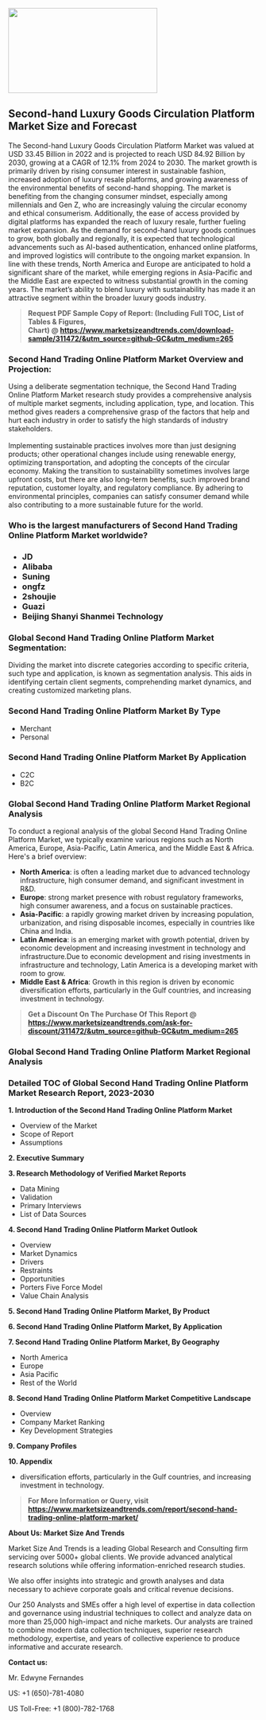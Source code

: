<p><img class="alignnone size-medium wp-image-20088" src="https://ffe5etoiles.com/wp-content/uploads/2024/12/MST1-300x171.png" alt="" width="300" height="171" /></p><h2>Second-hand Luxury Goods Circulation Platform Market Size and Forecast</h2><p>The Second-hand Luxury Goods Circulation Platform Market was valued at USD 33.45 Billion in 2022 and is projected to reach USD 84.92 Billion by 2030, growing at a CAGR of 12.1% from 2024 to 2030. The market growth is primarily driven by rising consumer interest in sustainable fashion, increased adoption of luxury resale platforms, and growing awareness of the environmental benefits of second-hand shopping. The market is benefiting from the changing consumer mindset, especially among millennials and Gen Z, who are increasingly valuing the circular economy and ethical consumerism. Additionally, the ease of access provided by digital platforms has expanded the reach of luxury resale, further fueling market expansion. As the demand for second-hand luxury goods continues to grow, both globally and regionally, it is expected that technological advancements such as AI-based authentication, enhanced online platforms, and improved logistics will contribute to the ongoing market expansion. In line with these trends, North America and Europe are anticipated to hold a significant share of the market, while emerging regions in Asia-Pacific and the Middle East are expected to witness substantial growth in the coming years. The market’s ability to blend luxury with sustainability has made it an attractive segment within the broader luxury goods industry.</p></p><blockquote id="" class=""><strong>Request PDF Sample Copy of Report: (Including Full TOC, List of Tables &amp; Figures, Chart)&nbsp;@&nbsp;<strong><a href="https://www.marketsizeandtrends.com/download-sample/311472/&utm_source=github-GC&utm_medium=265" target="_blank">https://www.marketsizeandtrends.com/download-sample/311472/&utm_source=github-GC&utm_medium=265</a></strong></strong></blockquote><h3 id="" class="">Second Hand Trading Online Platform Market&nbsp;Overview and Projection:</h3><p id="" class="">Using a deliberate segmentation technique, the Second Hand Trading Online Platform Market research study provides a comprehensive analysis of multiple market segments, including application, type, and location. This method gives readers a comprehensive grasp of the factors that help and hurt each industry in order to satisfy the high standards of industry stakeholders. <br /> <br />Implementing sustainable practices involves more than just designing products; other operational changes include using renewable energy, optimizing transportation, and adopting the concepts of the circular economy. Making the transition to sustainability sometimes involves large upfront costs, but there are also long-term benefits, such improved brand reputation, customer loyalty, and regulatory compliance. By adhering to environmental principles, companies can satisfy consumer demand while also contributing to a more sustainable future for the world.</p><h3 id="" class="">Who is the largest manufacturers of&nbsp;Second Hand Trading Online Platform Market worldwide?</h3><h3 class=""><p><ul><li>JD </li><li> Alibaba </li><li> Suning </li><li> ongfz </li><li> 2shoujie </li><li> Guazi </li><li> Beijing Shanyi Shanmei Technology</li></ul></p></h3><h3 id="" class="">Global&nbsp;Second Hand Trading Online Platform Market Segmentation:</h3><p id="" class="">Dividing the market into discrete categories according to specific criteria, such type and application, is known as segmentation analysis. This aids in identifying certain client segments, comprehending market dynamics, and creating customized marketing plans.</p><h3 id="" class="">Second Hand Trading Online Platform Market&nbsp;By Type</h3><p><p><ul><li>Merchant</li><li> Personal</p></li></ul></p></p><h3 id="" class="">Second Hand Trading Online Platform Market&nbsp;By Application</h3><p class=""><p><ul><li>C2C</li><li> B2C</li></ul></p></p><h3 id="" class="">Global Second Hand Trading Online Platform Market Regional Analysis</h3><p id="" class="">To conduct a regional analysis of the global Second Hand Trading Online Platform Market, we typically examine various regions such as North America, Europe, Asia-Pacific, Latin America, and the Middle East &amp; Africa. Here's a brief overview:</p><ul><li><strong>North America</strong>: is often a leading market due to advanced technology infrastructure, high consumer demand, and significant investment in R&amp;D.</li><li><strong>Europe</strong>: strong market presence with robust regulatory frameworks, high consumer awareness, and a focus on sustainable practices.</li><li><strong>Asia-Pacific</strong>: a rapidly growing market driven by increasing population, urbanization, and rising disposable incomes, especially in countries like China and India.</li><li><strong>Latin America</strong>: is an emerging market with growth potential, driven by economic development and increasing investment in technology and infrastructure.Due to economic development and rising investments in infrastructure and technology, Latin America is a developing market with room to grow.</li><li><strong>Middle East &amp; Africa</strong>: Growth in this region is driven by economic diversification efforts, particularly in the Gulf countries, and increasing investment in technology.</li></ul><blockquote id="" class=""><strong>Get a Discount On The Purchase Of This Report @ <strong><a href="https://www.marketsizeandtrends.com/ask-for-discount/311472/&utm_source=github-GC&utm_medium=265" target="_blank">https://www.marketsizeandtrends.com/ask-for-discount/311472/&utm_source=github-GC&utm_medium=265</a></strong></strong></blockquote><h3 id="" class="">Global Second Hand Trading Online Platform Market Regional Analysis</h3><h3 id="" class="">Detailed TOC of Global Second Hand Trading Online Platform Market Research Report, 2023-2030</h3><p id="" class=""><strong>1. Introduction of the Second Hand Trading Online Platform Market</strong></p><ul><li>Overview of the Market</li><li>Scope of Report</li><li>Assumptions</li></ul><p id="" class=""><strong>2. Executive Summary</strong></p><p id="" class=""><strong>3. Research Methodology of Verified Market Reports</strong></p><ul><li>Data Mining</li><li>Validation</li><li>Primary Interviews</li><li>List of Data Sources</li></ul><p id="" class=""><strong>4. Second Hand Trading Online Platform Market Outlook</strong></p><ul><li>Overview</li><li>Market Dynamics</li><li>Drivers</li><li>Restraints</li><li>Opportunities</li><li>Porters Five Force Model</li><li>Value Chain Analysis</li></ul><p id="" class=""><strong>5. Second Hand Trading Online Platform Market, By Product</strong></p><p id="" class=""><strong>6. Second Hand Trading Online Platform Market, By Application</strong></p><p id="" class=""><strong>7. Second Hand Trading Online Platform Market, By Geography</strong></p><ul><li>North America</li><li>Europe</li><li>Asia Pacific</li><li>Rest of the World</li></ul><p id="" class=""><strong>8. Second Hand Trading Online Platform Market Competitive Landscape</strong></p><ul><li>Overview</li><li>Company Market Ranking</li><li>Key Development Strategies</li></ul><p id="" class=""><strong>9. Company Profiles</strong></p><p id="" class=""><strong>10. Appendix</strong></p><ul><li>diversification efforts, particularly in the Gulf countries, and increasing investment in technology.</li></ul><blockquote id="" class=""><strong>For More Information or Query, visit <strong><strong><a href="https://www.marketsizeandtrends.com/report/second-hand-trading-online-platform-market/" target="_blank">https://www.marketsizeandtrends.com/report/second-hand-trading-online-platform-market/</a></strong></strong></strong></blockquote><p id="" class=""><strong>About Us: Market Size And Trends</strong></p><p id="" class="">Market Size And Trends is a leading Global Research and Consulting firm servicing over 5000+ global clients. We provide advanced analytical research solutions while offering information-enriched research studies.</p><p id="" class="">We also offer insights into strategic and growth analyses and data necessary to achieve corporate goals and critical revenue decisions.</p><p id="" class="">Our 250 Analysts and SMEs offer a high level of expertise in data collection and governance using industrial techniques to collect and analyze data on more than 25,000 high-impact and niche markets. Our analysts are trained to combine modern data collection techniques, superior research methodology, expertise, and years of collective experience to produce informative and accurate research.</p><p id="" class=""><strong>Contact us:</strong></p><p id="" class="">Mr. Edwyne Fernandes</p><p id="" class="">US: +1 (650)-781-4080</p><p id="" class="">US Toll-Free: +1 (800)-782-1768</p>
